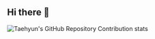 ## Hi there 👋

<!--
**zhangyuhan2016/zhangyuhan2016** is a ✨ _special_ ✨ repository because its `README.md` (this file) appears on your GitHub profile.

Here are some ideas to get you started:

- 🔭 I’m currently working on ...
- 🌱 I’m currently learning ...
- 👯 I’m looking to collaborate on ...
- 🤔 I’m looking for help with ...
- 💬 Ask me about ...
- 📫 How to reach me: ...
- 😄 Pronouns: ...
- ⚡ Fun fact: ...
-->

![Taehyun's GitHub Repository Contribution stats](https://github-contributor-stats.vercel.app/api?username=zhangyuhan2016&limit=5&combine_all_yearly_contributions=true)
